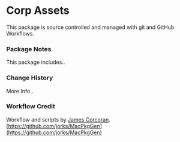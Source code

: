 # Corp Assets

This package is source controlled and managed with git and GitHub Workflows.

### Package Notes

This package includes..

### Change History

More Info..

### Workflow Credit

Workflow and scripts by [James Corcoran](https://jorks.net).</br>
[https://github.com/jorks/MacPkgGen](https://github.com/jorks/MacPkgGen)
